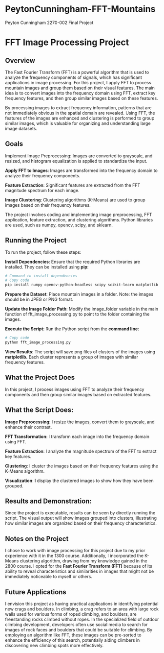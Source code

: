 # PeytonCunningham-FFT-Mountains
Peyton Cunningham 2270-002 Final Project

# FFT Image Processing Project
## Overview
The Fast Fourier Transform (FFT) is a powerful algorithm that is used to analyze the frequency components of signals, which has significant applications in image processing. For this project, I apply FFT to process mountain images and group them based on their visual features. The main idea is to convert images into the frequency domain using FFT, extract key frequency features, and then group similar images based on these features.

By processing images to extract frequency information, patterns that are not immediately obvious in the spatial domain are revealed. Using FFT, the features of the images are enhanced and clustering is performed to group similar images, which is valuable for organizing and understanding large image datasets.

## Goals
Implement Image Preprocessing: Images are converted to grayscale, and resized, and histogram equalization is applied to standardize the input.

**Apply FFT to Images**: Images are transformed into the frequency domain to analyze their frequency components.

**Feature Extraction**: Significant features are extracted from the FFT magnitude spectrum for each image.

**Image Clustering**: Clustering algorithms (K-Means) are used to group images based on their frequency features.

The project involves coding and implementing image preprocessing, FFT application, feature extraction, and clustering algorithms. Python libraries are used, such as numpy, opencv, scipy, and sklearn.

## Running the Project
To run the project, follow these steps:

**Install Dependencies**:
Ensure that the required Python libraries are installed. They can be installed using **pip**:

```bash
# Command to install dependencies
# Copy code
pip install numpy opencv-python-headless scipy scikit-learn matplotlib
```
**Prepare the Dataset**:
Place mountain images in a folder. Note: the images should be in JPEG or PNG format.

**Update the Image Folder Path**:
Modify the image_folder variable in the main function of fft_image_processing.py to point to the folder containing the images.

**Execute the Script**:
Run the Python script from the **command line**:

```bash
# Copy code
python fft_image_processing.py
```
**View Results**:
The script will save png files of clusters of the images using **matplotlib.** Each cluster represents a group of images with similar frequency features.

## What the Project Does
In this project, I process images using FFT to analyze their frequency components and then group similar images based on extracted features. 

## What the Script Does:

**Image Preprocessing**: I resize the images, convert them to grayscale, and enhance their contrast.

**FFT Transformation**: I transform each image into the frequency domain using FFT.

**Feature Extraction**: I analyze the magnitude spectrum of the FFT to extract key features.

**Clustering**: I cluster the images based on their frequency features using the K-Means algorithm.

**Visualization**: I display the clustered images to show how they have been grouped.

## Results and Demonstration:

Since the project is executable, results can be seen by directly running the script. The visual output will show images grouped into clusters, illustrating how similar images are organized based on their frequency characteristics.

## Notes on the Project

I chose to work with image processing for this project due to my prior experience with it in the 1300 course. Additionally, I incorporated the K-Means clustering algorithm, drawing from my knowledge gained in the 2800 course. I opted for the **Fast Fourier Transform (FFT)** because of its ability to reveal characteristics and similarities in images that might not be immediately noticeable to myself or others.

## Future Applications
I envision this project as having practical applications in identifying potential new crags and boulders. In climbing, a crag refers to an area with large rock walls used for various forms of roped climbing, and boulders, are freestanding rocks climbed without ropes. In the specialized field of outdoor climbing development, developers often use social media to search for images of rock faces and boulders that could be suitable for climbing. By employing an algorithm like FFT, these images can be pre-sorted to enhance the efficiency of this search, potentially aiding climbers in discovering new climbing spots more effectively.
